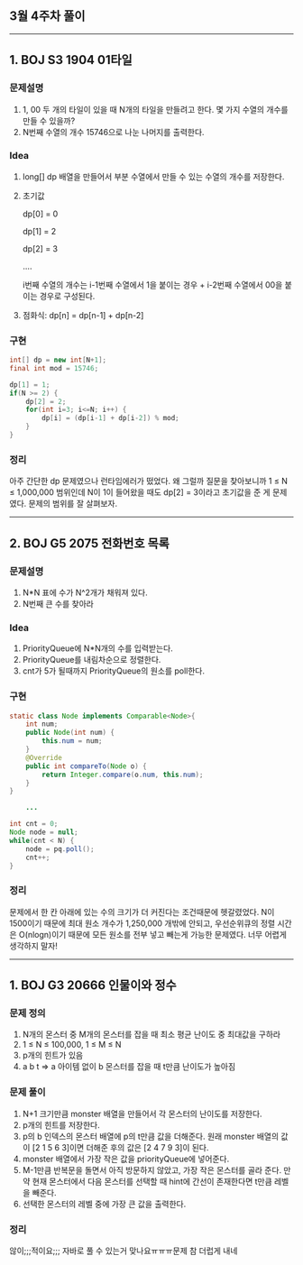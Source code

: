 ## 3월 4주차 풀이
----
## 1. BOJ S3 1904 01타일
### **문제설명**
1. 1, 00 두 개의 타일이 있을 때 N개의 타일을 만들려고 한다. 몇 가지 수열의 개수를 만들 수 있을까?
2. N번째 수열의 개수 15746으로 나눈 나머지를 출력한다.

### **Idea**
1. long[] dp 배열을 만들어서 부분 수열에서 만들 수 있는 수열의 개수를 저장한다.
2. 초기값

    dp[0] = 0

    dp[1] = 2

    dp[2] = 3

    ....

    i번째 수열의 개수는 i-1번째 수열에서 1을 붙이는 경우 + i-2번째 수열에서 00을 붙이는 경우로 구성된다.
3. 점화식: dp[n] = dp[n-1] + dp[n-2]

### **구현**
```java
int[] dp = new int[N+1];
final int mod = 15746;

dp[1] = 1;
if(N >= 2) {
    dp[2] = 2;
    for(int i=3; i<=N; i++) {
        dp[i] = (dp[i-1] + dp[i-2]) % mod; 
    }
}
```

### **정리**
아주 간단한 dp 문제였으나 런타임에러가 떴었다. 왜 그럴까 질문을 찾아보니까 1 ≤ N ≤ 1,000,000 범위인데 N이 1이 들어왔을 때도 dp[2] = 3이라고 초기값을 준 게 문제였다. 문제의 범위를 잘 살펴보자.

---
## 2. BOJ G5 2075 전화번호 목록 
### **문제설명**
1. N*N 표에 수가 N^2개가 채워져 있다.
2. N번째 큰 수를 찾아라

### **Idea**
1. PriorityQueue에 N*N개의 수를 입력받는다.
2. PriorityQueue를 내림차순으로  정렬한다.
3. cnt가 5가 될때까지 PriorityQueue의 원소를 poll한다.


### **구현**
```java
static class Node implements Comparable<Node>{
    int num;
    public Node(int num) {
        this.num = num;
    }
    @Override
    public int compareTo(Node o) {
        return Integer.compare(o.num, this.num);
    }
}

    ...

int cnt = 0;
Node node = null;
while(cnt < N) {
    node = pq.poll();
    cnt++;
}
```

### 정리
문제에서 한 칸 아래에 있는 수의 크기가 더 커진다는 조건때문에 헷갈렸었다. N이 1500이기 때문에 최대 원소 개수가 1,250,000 개밖에 안되고, 우선순위큐의 정렬 시간은 O(nlogn)이기 때문에 모든 원소를 전부 넣고 빼는게 가능한 문제였다. 너무 어렵게 생각하지 말자!


---
## 1. BOJ G3 20666 인물이와 정수 
### **문제 정의**
1. N개의 몬스터 중 M개의 몬스터를 잡을 때 최소 평균 난이도 중 최대값을 구하라
2. 1 ≤ N ≤ 100,000, 1 ≤ M ≤ N
3. p개의 힌트가 있음
4. a b t ⇒ a 아이템 없이 b 몬스터를 잡을 때 t만큼 난이도가 높아짐

### **문제 풀이**
1. N+1 크기만큼 monster 배열을 만들어서 각 몬스터의 난이도를 저장한다.
2. p개의 힌트를 저장한다.
3. p의 b 인덱스의 몬스터 배열에 p의 t만큼 값을 더해준다. 원래 monster 배열의 값이 [2 1 5 6 3]이면 더해준 후의 값은 [2 4 7 9 3]이 된다.
4. monster 배열에서 가장 작은 값을 priorityQueue에 넣어준다.
5. M-1만큼 반복문을 돌면서 아직 방문하지 않았고, 가장 작은 몬스터를 골라 준다. 만약 현재 몬스터에서 다음 몬스터를 선택할 때 hint에 간선이 존재한다면 t만큼 레벨을 빼준다.
6. 선택한 몬스터의 레벨 중에 가장 큰 값을 출력한다.


### **정리**
않이;;;적이요;;; 자바로 풀 수 있는거 맞나요ㅠㅠㅠ문제 참 더럽게 내네
